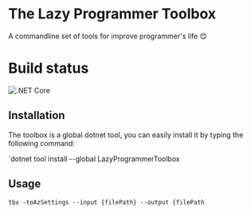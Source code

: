 # The Lazy Programmer Toolbox
A commandline set of tools for improve programmer's life 😊

# Build status
![.NET Core](https://github.com/frdiana/Lazy-Programmer-Toolbox/workflows/.NET%20Core/badge.svg)

## Installation
The toolbox is a global dotnet tool, you can easily install it by typing the following command:

`dotnet tool install --global LazyProgrammerToolbox 

## Usage

`tbx -toAzSettings --input {filePath} --output {filePath`
